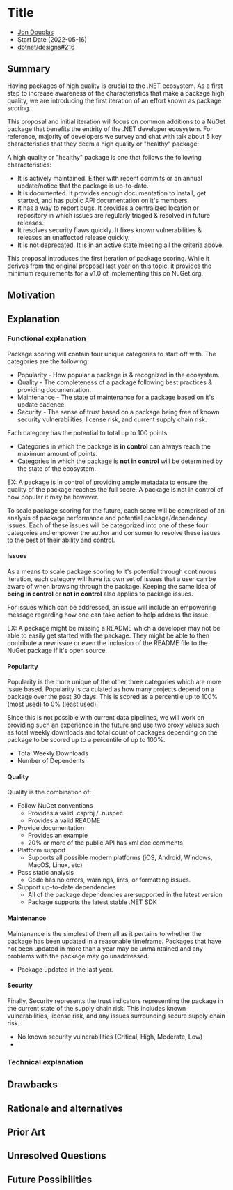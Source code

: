 # Title

- [Jon Douglas](https://github.com/JonDouglas)
- Start Date (2022-05-16)
- [dotnet/designs#216](https://github.com/dotnet/designs/pull/216)

## Summary

<!-- One-paragraph description of the proposal. -->
Having packages of high quality is crucial to the .NET ecosystem. As a first step to increase awareness of the characteristics that make a package high quality, we are introducing the first iteration of an effort known as package scoring.

This proposal and initial iteration will focus on common additions to a NuGet package that benefits the entirity of the .NET developer ecosystem. For reference, majority of developers we survey and chat with talk about 5 key characteristics that they deem a high quality or "healthy" package:

A high quality or "healthy" package is one that follows the following characteristics:

- It is actively maintained. Either with recent commits or an annual update/notice that the package is up-to-date.
- It is documented. It provides enough documentation to install, get started, and has public API documentation on it's members.
- It has a way to report bugs. It provides a centralized location or repository in which issues are regularly triaged & resolved in future releases.
- It resolves security flaws quickly. It fixes known vulnerabilities & releases an unaffected release quickly.
- It is not deprecated. It is in an active state meeting all the criteria above.

This proposal introduces the first iteration of package scoring. While it derives from the original proposal [last year on this topic](https://github.com/dotnet/designs/pull/216), it provides the minimum requirements for a v1.0 of implementing this on NuGet.org.

## Motivation

<!-- Why are we doing this? What pain points does this solve? What is the expected outcome? -->

## Explanation

### Functional explanation

<!-- Explain the proposal as if it were already implemented and you're teaching it to another person. -->
<!-- Introduce new concepts, functional designs with real life examples, and low-fidelity mockups or  pseudocode to show how this proposal would look. -->

Package scoring will contain four unique categories to start off with. The categories are the following:

- Popularity - How popular a package is & recognized in the ecosystem.
- Quality - The completeness of a package following best practices & providing documentation.
- Maintenance - The state of maintenance for a package based on it's update cadence.
- Security - The sense of trust based on a package being free of known security vulnerabilities, license risk, and current supply chain risk.

Each category has the potential to total up to 100 points.

- Categories in which the package is **in control** can always reach the maximum amount of points.
- Categories in which the package is **not in control** will be determined by the state of the ecosystem.

EX: A package is in control of providing ample metadata to ensure the quality of the package reaches the full score. A package is not in control of how popular it may be however.

To scale package scoring for the future, each score will be comprised of an analysis of package performance and potential package/dependency issues. Each of these issues will be categorized into one of these four categories and empower the author and consumer to resolve these issues to the best of their ability and control.

#### Issues

As a means to scale package scoring to it's potential through continuous iteration, each category will have its own set of issues that a user can be aware of when browsing through the package. Keeping the same idea of **being in control** or **not in control** also applies to package issues.

For issues which can be addressed, an issue will include an empowering message regarding how one can take action to help address the issue.

EX: A package might be missing a README which a developer may not be able to easily get started with the package. They might be able to then contribute a new issue or even the inclusion of the README file to the NuGet package if it's open source.

#### Popularity

Popularity is the more unique of the other three categories which are more issue based. Popularity is calculated as how many projects depend on a package over the past 30 days. This is scored as a percentile up to 100% (most used) to 0% (least used).

Since this is not possible with current data pipelines, we will work on providing such an experience in the future and use two proxy values such as total weekly downloads and total count of packages depending on the package to be scored up to a percentile of up to 100%.

- Total Weekly Downloads
- Number of Dependents

#### Quality

Quality is the combination of:

- Follow NuGet conventions
  - Provides a valid .csproj / .nuspec
  - Provides a valid README
- Provide documentation
  - Provides an example
  - 20% or more of the public API has xml doc comments
- Platform support
  - Supports all possible modern platforms (iOS, Android, Windows, MacOS, Linux, etc)
- Pass static analysis
  - Code has no errors, warnings, lints, or formatting issues.
- Support up-to-date dependencies
  - All of the package dependencies are supported in the latest version
  - Package supports the latest stable .NET SDK

#### Maintenance

Maintenance is the simplest of them all as it pertains to whether the package has been updated in a reasonable timeframe. Packages that have not been updated in more than a year may be unmaintained and any problems with the package may go unaddressed.

- Package updated in the last year.

#### Security

Finally, Security represents the trust indicators representing the package in the current state of the supply chain risk. This includes known vulnerabilities, license risk, and any issues surrounding secure supply chain risk.

- No known security vulnerabilities (Critical, High, Moderate, Low)
-

### Technical explanation

<!-- Explain the proposal in sufficient detail with implementation details, interaction models, and clarification of corner cases. -->

## Drawbacks

<!-- Why should we not do this? -->

## Rationale and alternatives

<!-- Why is this the best design compared to other designs? -->
<!-- What other designs have been considered and why weren't they chosen? -->
<!-- What is the impact of not doing this? -->

## Prior Art

<!-- What prior art, both good and bad are related to this proposal? -->
<!-- Do other features exist in other ecosystems and what experience have their community had? -->
<!-- What lessons from other communities can we learn from? -->
<!-- Are there any resources that are relevant to this proposal? -->

## Unresolved Questions

<!-- What parts of the proposal do you expect to resolve before this gets accepted? -->
<!-- What parts of the proposal need to be resolved before the proposal is stabilized? -->
<!-- What related issues would you consider out of scope for this proposal but can be addressed in the future? -->

## Future Possibilities

<!-- What future possibilities can you think of that this proposal would help with? -->
